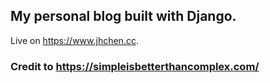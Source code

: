 ## My personal blog built with Django. 
Live on https://www.jhchen.cc.
### Credit to https://simpleisbetterthancomplex.com/
